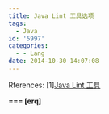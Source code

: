 ```yaml
---
title: Java Lint 工具选项
tags:
  - Java
id: '5997'
categories:
  - - Lang
date: 2014-10-30 14:07:08
---
```



<!-- more -->
Rferences:
\[1\][Java Lint 工具](https://groups.google.com/forum/#!topic/programmercafe/SuRRACj12LI)

**\===
\[erq\]**